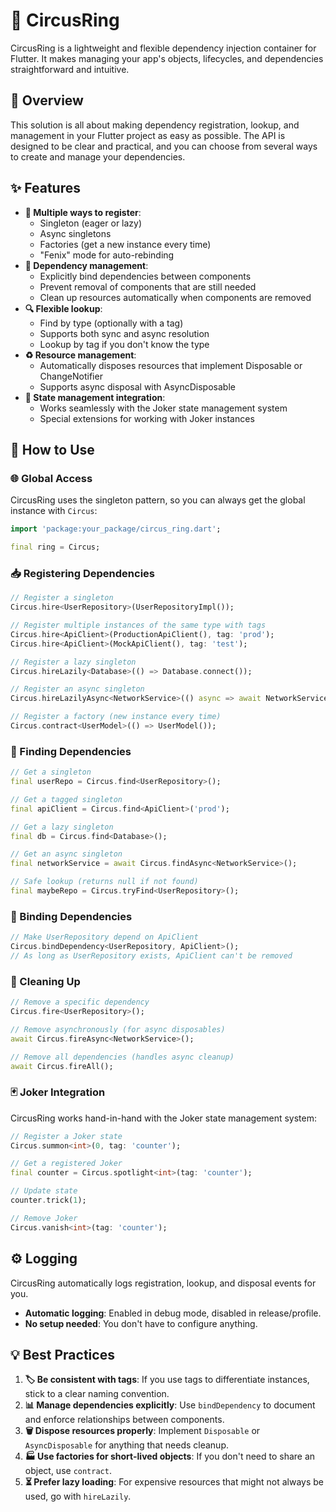 # 🎪 CircusRing

CircusRing is a lightweight and flexible dependency injection container for Flutter. It makes managing your app's objects, lifecycles, and dependencies straightforward and intuitive.

## 🌟 Overview

This solution is all about making dependency registration, lookup, and management in your Flutter project as easy as possible. The API is designed to be clear and practical, and you can choose from several ways to create and manage your dependencies.

## ✨ Features

- **🧩 Multiple ways to register**:
    - Singleton (eager or lazy)
    - Async singletons
    - Factories (get a new instance every time)
    - "Fenix" mode for auto-rebinding
- **🔄 Dependency management**:
    - Explicitly bind dependencies between components
    - Prevent removal of components that are still needed
    - Clean up resources automatically when components are removed
- **🔍 Flexible lookup**:
    - Find by type (optionally with a tag)
    - Supports both sync and async resolution
    - Lookup by tag if you don't know the type
- **♻️ Resource management**:
    - Automatically disposes resources that implement Disposable or ChangeNotifier
    - Supports async disposal with AsyncDisposable
- **🧠 State management integration**:
    - Works seamlessly with the Joker state management system
    - Special extensions for working with Joker instances

## 📝 How to Use

### 🌐 Global Access

CircusRing uses the singleton pattern, so you can always get the global instance with `Circus`:

```dart
import 'package:your_package/circus_ring.dart';

final ring = Circus;
```

### 📥 Registering Dependencies

```dart
// Register a singleton
Circus.hire<UserRepository>(UserRepositoryImpl());

// Register multiple instances of the same type with tags
Circus.hire<ApiClient>(ProductionApiClient(), tag: 'prod');
Circus.hire<ApiClient>(MockApiClient(), tag: 'test');

// Register a lazy singleton
Circus.hireLazily<Database>(() => Database.connect());

// Register an async singleton
Circus.hireLazilyAsync<NetworkService>(() async => await NetworkService.initialize());

// Register a factory (new instance every time)
Circus.contract<UserModel>(() => UserModel());
```

### 🔎 Finding Dependencies

```dart
// Get a singleton
final userRepo = Circus.find<UserRepository>();

// Get a tagged singleton
final apiClient = Circus.find<ApiClient>('prod');

// Get a lazy singleton
final db = Circus.find<Database>();

// Get an async singleton
final networkService = await Circus.findAsync<NetworkService>();

// Safe lookup (returns null if not found)
final maybeRepo = Circus.tryFind<UserRepository>();
```

### 🔗 Binding Dependencies

```dart
// Make UserRepository depend on ApiClient
Circus.bindDependency<UserRepository, ApiClient>();
// As long as UserRepository exists, ApiClient can't be removed
```

### 🧹 Cleaning Up

```dart
// Remove a specific dependency
Circus.fire<UserRepository>();

// Remove asynchronously (for async disposables)
await Circus.fireAsync<NetworkService>();

// Remove all dependencies (handles async cleanup)
await Circus.fireAll();
```

### 🃏 Joker Integration

CircusRing works hand-in-hand with the Joker state management system:

```dart
// Register a Joker state
Circus.summon<int>(0, tag: 'counter');

// Get a registered Joker
final counter = Circus.spotlight<int>(tag: 'counter');

// Update state
counter.trick(1);

// Remove Joker
Circus.vanish<int>(tag: 'counter');
```

## ⚙️ Logging

CircusRing automatically logs registration, lookup, and disposal events for you.
- **Automatic logging**: Enabled in debug mode, disabled in release/profile.
- **No setup needed**: You don't have to configure anything.

## 💡 Best Practices

1. **🏷️ Be consistent with tags**: If you use tags to differentiate instances, stick to a clear naming convention.
2. **📊 Manage dependencies explicitly**: Use `bindDependency` to document and enforce relationships between components.
3. **🗑️ Dispose resources properly**: Implement `Disposable` or `AsyncDisposable` for anything that needs cleanup.
4. **🏭 Use factories for short-lived objects**: If you don't need to share an object, use `contract`.
5. **⏳ Prefer lazy loading**: For expensive resources that might not always be used, go with `hireLazily`.